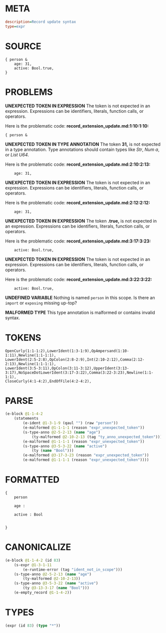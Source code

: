 # META
~~~ini
description=Record update syntax
type=expr
~~~
# SOURCE
~~~roc
{ person &
    age: 31,
    active: Bool.true,
}
~~~
# PROBLEMS
**UNEXPECTED TOKEN IN EXPRESSION**
The token  is not expected in an expression.
Expressions can be identifiers, literals, function calls, or operators.

Here is the problematic code:
**record_extension_update.md:1:10:1:10:**
```roc
{ person &
```


**UNEXPECTED TOKEN IN TYPE ANNOTATION**
The token **31,** is not expected in a type annotation.
Type annotations should contain types like _Str_, _Num a_, or _List U64_.

Here is the problematic code:
**record_extension_update.md:2:10:2:13:**
```roc
    age: 31,
```


**UNEXPECTED TOKEN IN EXPRESSION**
The token  is not expected in an expression.
Expressions can be identifiers, literals, function calls, or operators.

Here is the problematic code:
**record_extension_update.md:2:12:2:12:**
```roc
    age: 31,
```


**UNEXPECTED TOKEN IN EXPRESSION**
The token **.true,** is not expected in an expression.
Expressions can be identifiers, literals, function calls, or operators.

Here is the problematic code:
**record_extension_update.md:3:17:3:23:**
```roc
    active: Bool.true,
```


**UNEXPECTED TOKEN IN EXPRESSION**
The token  is not expected in an expression.
Expressions can be identifiers, literals, function calls, or operators.

Here is the problematic code:
**record_extension_update.md:3:22:3:22:**
```roc
    active: Bool.true,
```


**UNDEFINED VARIABLE**
Nothing is named `person` in this scope.
Is there an `import` or `exposing` missing up-top?

**MALFORMED TYPE**
This type annotation is malformed or contains invalid syntax.

# TOKENS
~~~zig
OpenCurly(1:1-1:2),LowerIdent(1:3-1:9),OpAmpersand(1:10-1:11),Newline(1:1-1:1),
LowerIdent(2:5-2:8),OpColon(2:8-2:9),Int(2:10-2:12),Comma(2:12-2:13),Newline(1:1-1:1),
LowerIdent(3:5-3:11),OpColon(3:11-3:12),UpperIdent(3:13-3:17),NoSpaceDotLowerIdent(3:17-3:22),Comma(3:22-3:23),Newline(1:1-1:1),
CloseCurly(4:1-4:2),EndOfFile(4:2-4:2),
~~~
# PARSE
~~~clojure
(e-block @1-1-4-2
	(statements
		(e-ident @1-3-1-9 (qaul "") (raw "person"))
		(e-malformed @1-1-1-1 (reason "expr_unexpected_token"))
		(s-type-anno @2-5-2-13 (name "age")
			(ty-malformed @2-10-2-13 (tag "ty_anno_unexpected_token")))
		(e-malformed @1-1-1-1 (reason "expr_unexpected_token"))
		(s-type-anno @3-5-3-22 (name "active")
			(ty (name "Bool")))
		(e-malformed @3-17-3-23 (reason "expr_unexpected_token"))
		(e-malformed @1-1-1-1 (reason "expr_unexpected_token"))))
~~~
# FORMATTED
~~~roc
{
	person
	
	age : 
	
	active : Bool
	
	
}
~~~
# CANONICALIZE
~~~clojure
(e-block @1-1-4-2 (id 83)
	(s-expr @1-3-1-11
		(e-runtime-error (tag "ident_not_in_scope")))
	(s-type-anno @2-5-2-13 (name "age")
		(ty-malformed @2-10-2-13))
	(s-type-anno @3-5-3-22 (name "active")
		(ty @3-13-3-17 (name "Bool")))
	(e-empty_record @1-1-4-2))
~~~
# TYPES
~~~clojure
(expr (id 83) (type "*"))
~~~

